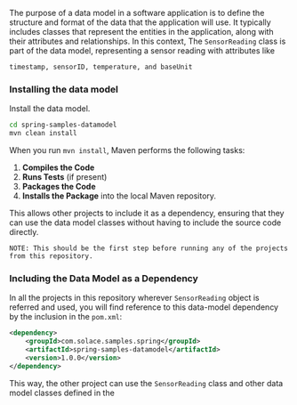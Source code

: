 The purpose of a data model in a software application is to define the structure and format of the data that the application will use. It typically includes classes that represent the entities in the application, along with their attributes and relationships. In this context, The `SensorReading` class is part of the data model, representing a sensor reading with attributes like 

```
timestamp, sensorID, temperature, and baseUnit
```

### Installing the data model

Install the data model.

```sh
cd spring-samples-datamodel
mvn clean install
```

When you run `mvn install`, Maven performs the following tasks:
1. **Compiles the Code**
2. **Runs Tests** (if present)
3. **Packages the Code**
4. **Installs the Package** into the local Maven repository.

This allows other projects to include it as a dependency, ensuring that they can use the data model classes without having to include the source code directly. 


```log
NOTE: This should be the first step before running any of the projects from this repository.
```

### Including the Data Model as a Dependency

In all the projects in this repository wherever ```SensorReading``` object is referred and used, you will find reference to this data-model dependency by the inclusion in the `pom.xml`:

```xml
<dependency>
    <groupId>com.solace.samples.spring</groupId>
    <artifactId>spring-samples-datamodel</artifactId>
    <version>1.0.0</version>
</dependency>
```

This way, the other project can use the `SensorReading` class and other data model classes defined in the 

